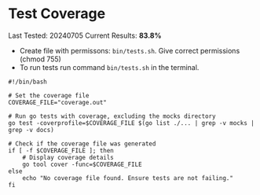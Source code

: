 # Test Coverage
Last Tested: 20240705
Current Results: **83.8%**
- Create file with permissons: `bin/tests.sh`. Give correct permissions (chmod 755)
- To run tests run command `bin/tests.sh` in the terminal.

```
#!/bin/bash

# Set the coverage file
COVERAGE_FILE="coverage.out"

# Run go tests with coverage, excluding the mocks directory
go test -coverprofile=$COVERAGE_FILE $(go list ./... | grep -v mocks | grep -v docs)

# Check if the coverage file was generated
if [ -f $COVERAGE_FILE ]; then
    # Display coverage details
    go tool cover -func=$COVERAGE_FILE
else
    echo "No coverage file found. Ensure tests are not failing."
fi
```
